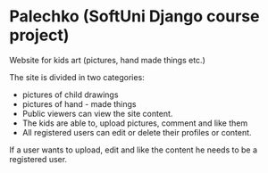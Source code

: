 # Palechko (SoftUni Django course project)


Website for kids art (pictures, hand made things etc.)

The site is divided in two categories:
 - pictures of child drawings
 - pictures of hand - made things
 - Public viewers can view the site content.
 - The kids are able to, upload pictures, comment and like them
 - All registered users can edit or delete their profiles or content. 

If a user wants to upload, edit and like the content he needs to be a registered user.
